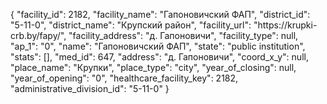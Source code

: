 {
    "facility_id": 2182,
    "facility_name": "Гапоновичский ФАП",
    "district_id": "5-11-0",
    "district_name": "Крупский район",
    "facility_url": "https:\/\/krupki-crb.by\/fapy\/",
    "facility_address": "д. Гапоновичи",
    "facility_type": null,
    "ap_1": "0",
    "name": "Гапоновичский ФАП",
    "state": "public institution",
    "stats": [],
    "med_id": 647,
    "address": "д. Гапоновичи",
    "coord_x_y": null,
    "place_name": "Крупки",
    "place_type": "city",
    "year_of_closing": null,
    "year_of_opening": "0",
    "healthcare_facility_key": 2182,
    "administrative_division_id": "5-11-0"
}